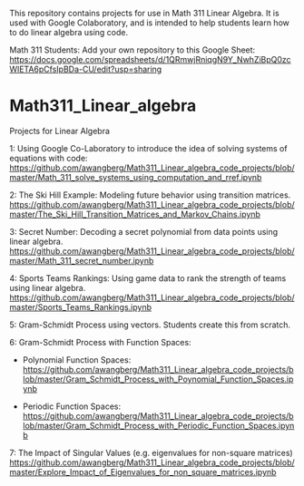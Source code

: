 This repository contains projects for use in Math 311 Linear Algebra. It is used with Google Colaboratory, and is intended to help students learn how to do linear algebra using code.

Math 311 Students:  Add your own repository to this Google Sheet:
https://docs.google.com/spreadsheets/d/1QRmwjRniqgN9Y_NwhZiBpQ0zcWlETA6pCfsIpBDa-CU/edit?usp=sharing


# Math311_Linear_algebra
Projects for Linear Algebra

1:  Using Google Co-Laboratory to introduce the idea of solving systems of equations with code:
https://github.com/awangberg/Math311_Linear_algebra_code_projects/blob/master/Math_311_solve_systems_using_computation_and_rref.ipynb

2:  The Ski Hill Example:  Modeling future behavior using transition matrices.  
https://github.com/awangberg/Math311_Linear_algebra_code_projects/blob/master/The_Ski_Hill_Transition_Matrices_and_Markov_Chains.ipynb

3:  Secret Number:  Decoding a secret polynomial from data points using linear algebra.
https://github.com/awangberg/Math311_Linear_algebra_code_projects/blob/master/Math_311_secret_number.ipynb

4:  Sports Teams Rankings:  Using game data to rank the strength of teams using linear algebra.
https://github.com/awangberg/Math311_Linear_algebra_code_projects/blob/master/Sports_Teams_Rankings.ipynb

5:  Gram-Schmidt Process using vectors.  Students create this from scratch.

6:  Gram-Schmidt Process with Function Spaces:
  * Polynomial Function Spaces:
https://github.com/awangberg/Math311_Linear_algebra_code_projects/blob/master/Gram_Schmidt_Process_with_Poynomial_Function_Spaces.ipynb

  * Periodic Function Spaces:
https://github.com/awangberg/Math311_Linear_algebra_code_projects/blob/master/Gram_Schmidt_Process_with_Periodic_Function_Spaces.ipynb

7: The Impact of Singular Values (e.g. eigenvalues for non-square matrices)
https://github.com/awangberg/Math311_Linear_algebra_code_projects/blob/master/Explore_Impact_of_Eigenvalues_for_non_square_matrices.ipynb
